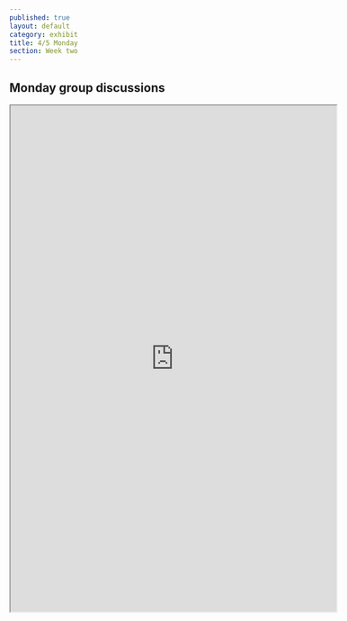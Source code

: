 ```yaml
---
published: true
layout: default
category: exhibit
title: 4/5 Monday
section: Week two
---
```


## Monday group discussions

<iframe src="https://docs.google.com/viewer?srcid=0Bydg1JXZmmwKZHpmc0NzOU1sbVk&pid=explorer&efh=false&a=v&chrome=false&embedded=true" width="580px" height="900px"></iframe>
